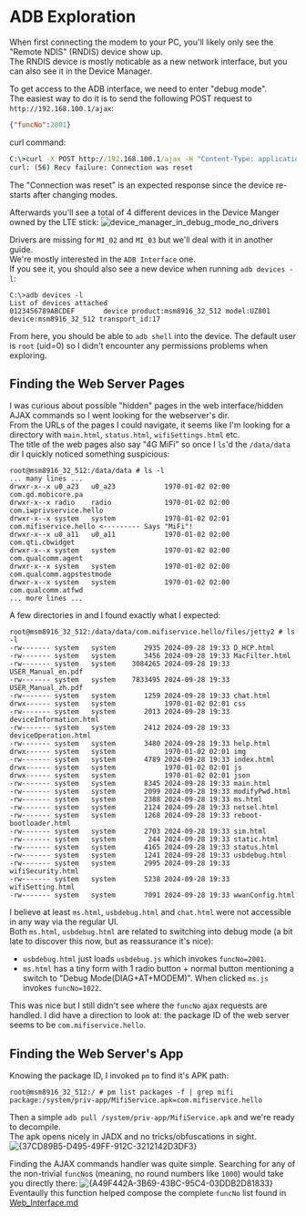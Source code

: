 # ADB Exploration
When first connecting the modem to your PC, you'll likely only see the "Remote NDIS" (RNDIS) device show up.  
The RNDIS device is mostly noticable as a new network interface, but you can also see it in the Device Manager.  

To get access to the ADB interface, we need to enter "debug mode".  
The easiest way to do it is to send the following POST request to `http://192.168.100.1/ajax`:
```json
{"funcNo":2001}
```

curl command:
```cmd
C:\>curl -X POST http://192.168.100.1/ajax -H "Content-Type: application/json" -d "{\"funcNo\":2001}"
curl: (56) Recv failure: Connection was reset
```
The "Connection was reset" is an expected response since the device re-starts after changing modes.  

Afterwards you'll see a total of 4 different devices in the Device Manger owned by the LTE stick:
![device_manager_in_debug_mode_no_drivers](https://github.com/user-attachments/assets/3064098a-fd6d-4f97-8e56-961041f9e88f)

Drivers are missing for `MI_02` and `MI_03` but we'll deal with it in another guide.  
We're mostly interested in the `ADB Interface` one.  
If you see it, you should also see a new device when running `adb devices -l`:
```
C:\>adb devices -l
List of devices attached
0123456789ABCDEF       device product:msm8916_32_512 model:UZ801 device:msm8916_32_512 transport_id:17
```

From here, you should be able to `adb shell` into the device. The default user is `root` (uid=0) so I didn't encounter any permissions problems when exploring.  

## Finding the Web Server Pages
I was curious about possible "hidden" pages in the web interface/hidden AJAX commands so I went looking for the webserver's dir.  
From the URLs of the pages I could navigate, it seems like I'm looking for a directory with `main.html`, `status.html`, `wifiSettings.html` etc.  
The title of the web pages also say "4G MiFi" so once I `ls`'d the `/data/data` dir I quickly noticed something suspicious:
```
root@msm8916_32_512:/data/data # ls -l
... many lines ...
drwxr-x--x u0_a23   u0_a23            1970-01-02 02:00 com.gd.mobicore.pa
drwxr-x--x radio    radio             1970-01-02 02:00 com.iwprivservice.hello
drwxr-x--x system   system            1970-01-02 02:01 com.mifiservice.hello <--------- Says "MiFi"!
drwxr-x--x u0_a11   u0_a11            1970-01-02 02:00 com.qti.cbwidget
drwxr-x--x system   system            1970-01-02 02:00 com.qualcomm.agent
drwxr-x--x system   system            1970-01-02 02:00 com.qualcomm.agpstestmode
drwxr-x--x system   system            1970-01-02 02:00 com.qualcomm.atfwd
... more lines ...
```
A few directories in and I found exactly what I expected:
```
root@msm8916_32_512:/data/data/com.mifiservice.hello/files/jetty2 # ls -l
-rw------- system   system       2935 2024-09-28 19:33 D_HCP.html
-rw------- system   system       3456 2024-09-28 19:33 MacFilter.html
-rw------- system   system    3084265 2024-09-28 19:33 USER_Manual_en.pdf
-rw------- system   system    7833495 2024-09-28 19:33 USER_Manual_zh.pdf
-rw------- system   system       1259 2024-09-28 19:33 chat.html
drwx------ system   system            1970-01-02 02:01 css
-rw------- system   system       2013 2024-09-28 19:33 deviceInformation.html
-rw------- system   system       2412 2024-09-28 19:33 deviceOperation.html
-rw------- system   system       3480 2024-09-28 19:33 help.html
drwx------ system   system            1970-01-02 02:01 img
-rw------- system   system       4789 2024-09-28 19:33 index.html
drwx------ system   system            1970-01-02 02:01 js
drwx------ system   system            1970-01-02 02:01 json
-rw------- system   system       8345 2024-09-28 19:33 main.html
-rw------- system   system       2099 2024-09-28 19:33 modifyPwd.html
-rw------- system   system       2388 2024-09-28 19:33 ms.html
-rw------- system   system       2124 2024-09-28 19:33 netsel.html
-rw------- system   system       1268 2024-09-28 19:33 reboot-bootloader.html
-rw------- system   system       2703 2024-09-28 19:33 sim.html
-rw------- system   system        244 2024-09-28 19:33 static.html
-rw------- system   system       4165 2024-09-28 19:33 status.html
-rw------- system   system       1241 2024-09-28 19:33 usbdebug.html
-rw------- system   system       2995 2024-09-28 19:33 wifiSecurity.html
-rw------- system   system       5238 2024-09-28 19:33 wifiSetting.html
-rw------- system   system       7091 2024-09-28 19:33 wwanConfig.html
```
I believe at least `ms.html`, `usbdebug.html` and `chat.html` were not accessible in any way via the regular UI.  
Both `ms.html`, `usbdebug.html` are related to switching into debug mode (a bit late to discover this now, but as reassurance it's nice):
* `usbdebug.html` just loads `usbdebug.js` which invokes `funcNo=2001`.
* `ms.html` has a tiny form with 1 radio button + normal button mentioning a switch to "Debug Mode(DIAG+AT+MODEM)". When clicked `ms.js` invokes `funcNo=1022`.

This was nice but I still didn't see where the `funcNo` ajax requests are handled.
I did have a direction to look at: the package ID of the web server seems to be `com.mifiservice.hello`.

## Finding the Web Server's App
Knowing the package ID, I invoked `pm` to find it's APK path:
```
root@msm8916_32_512:/ # pm list packages -f | grep mifi
package:/system/priv-app/MifiService.apk=com.mifiservice.hello
```
Then a simple `adb pull /system/priv-app/MifiService.apk` and we're ready to decompile.  
The apk opens nicely in JADX and no tricks/obfuscations in sight. 
![{37CD89B5-D495-49FF-912C-3212142D3DF3}](https://github.com/user-attachments/assets/eaf9704e-eb33-47ee-82fb-651da0e2df85)

Finding the AJAX commands handler was quite simple. Searching for any of the non-trivial `funcNo`s (meaning, no round numbers like `1000`) would take you directly there:
![{A49F442A-3B69-43BC-95C4-03DDB2D81833}](https://github.com/user-attachments/assets/133d73ca-d582-4bd3-a803-019db55996f9)
Eventaully this function helped compose the complete `funcNo` list found in [Web_Interface.md](Web_Interface.md#ajax-enumeration-api-pentesting)

